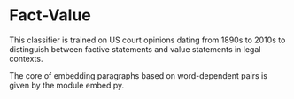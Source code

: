 # Fact-Value
This classifier is trained on US court opinions dating from 1890s to 2010s to distinguish between factive statements and value statements in legal contexts. 

The core of embedding paragraphs based on word-dependent pairs is given by the module embed.py.
